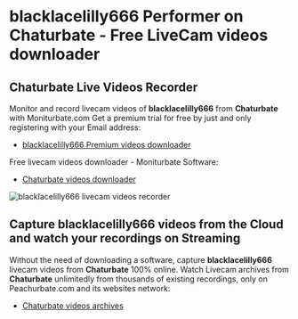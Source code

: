 # blacklacelilly666 Performer on Chaturbate - Free LiveCam videos downloader

## Chaturbate Live Videos Recorder

Monitor and record livecam videos of **blacklacelilly666** from **Chaturbate** with Moniturbate.com
Get a premium trial for free by just and only registering with your Email address:
* [blacklacelilly666 Premium videos downloader](https://moniturbate.com/request-demo-licence-key.html)

Free livecam videos downloader - Moniturbate Software:
* [Chaturbate videos downloader](https://moniturbate.com/moniturbate-download-software.html)

![blacklacelilly666 livecam videos recorder](https://peachurnet.com/templates/moniturbate-software.png)


## Capture blacklacelilly666 videos from the Cloud and watch your recordings on Streaming

Without the need of downloading a software, capture **blacklacelilly666** livecam videos from **Chaturbate** 100% online.
Watch Livecam archives from **Chaturbate** unlimitedly from thousands of existing recordings, only on Peachurbate.com and its websites network:
* [Chaturbate videos archives](https://peachurnet.com/)